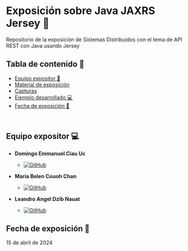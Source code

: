 # Exposición sobre Java JAXRS Jersey :wrench:
Repositorio de la exposición de Sistemas Distribuidos con el tema de API REST con Java usando Jersey

## Tabla de contenido :card_index:

- [Equipo expositor :page_facing_up:](#equipo-expositor-computer)
- [Material de exposición](/Material)
- [Capturas](/Ejemplos)
- [Ejemplo desarrollado :computer:](/PruebaJersey2)
- [Fecha de exposición :calendar:](#fecha-de-exposición-calendar)

<br>

## Equipo expositor :computer:
- **Domingo Emmanuel Ciau Uc**
  - [![GitHub](https://img.shields.io/badge/GitHub-EmanuelCiau-red?style=flat&logo=github)](https://github.com/EmanuelCiau)

- **María Belen Couoh Chan**
  - [![GitHub](https://img.shields.io/badge/GitHub-Belen2708-pink?style=flat&logo=github)](https://github.com/Belen2708)

- **Leandro Angel Dzib Nauat**
  - [![GitHub](https://img.shields.io/badge/GitHub-leandrodzn-green?style=flat&logo=github)](https://github.com/leandrodzn)
 
## Fecha de exposición :calendar:
15 de abril de 2024
